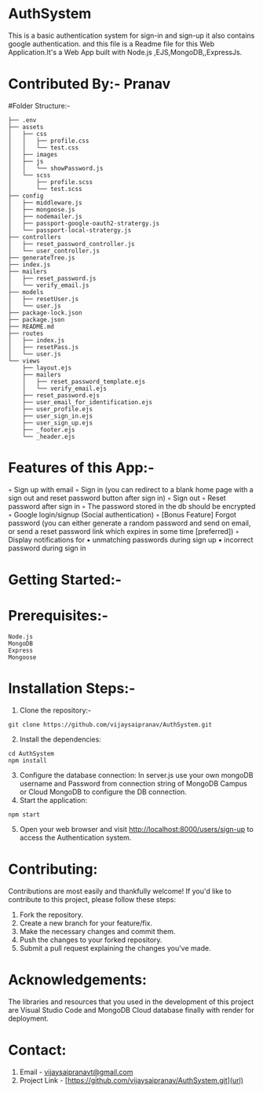 # AuthSystem
This is a basic authentication system for sign-in and sign-up it also contains google authentication. and this file is a Readme file for this Web Application.It's a Web App built with Node.js ,EJS,MongoDB,,ExpressJs. 

# Contributed By:- Pranav
#Folder Structure:-

```
├── .env
├── assets
│   ├── css
│   │   ├── profile.css
│   │   └── test.css
│   ├── images
│   ├── js
│   │   └── showPassword.js
│   └── scss
│       ├── profile.scss
│       └── test.scss
├── config
│   ├── middleware.js
│   ├── mongoose.js
│   ├── nodemailer.js
│   ├── passport-google-oauth2-stratergy.js
│   └── passport-local-stratergy.js
├── controllers
│   ├── reset_password_controller.js
│   └── user_controller.js
├── generateTree.js
├── index.js
├── mailers
│   ├── reset_password.js
│   └── verify_email.js
├── models
│   ├── resetUser.js
│   └── user.js
├── package-lock.json
├── package.json
├── README.md
├── routes
│   ├── index.js
│   ├── resetPass.js
│   └── user.js
└── views
    ├── layout.ejs
    ├── mailers
    │   ├── reset_password_template.ejs
    │   └── verify_email.ejs
    ├── reset_password.ejs
    ├── user_email_for_identification.ejs
    ├── user_profile.ejs
    ├── user_sign_in.ejs
    ├── user_sign_up.ejs
    ├── _footer.ejs
    └── _header.ejs
```
# Features of this App:-
◦ Sign up with email
◦ Sign in (you can redirect to a blank home page with a sign out and reset password button after              sign in)
◦ Sign out 
◦ Reset password after sign in
◦ The password stored in the db should be encrypted
◦ Google login/signup (Social authentication)
◦ [Bonus Feature] Forgot password (you can either generate a random password and send on email, or             send a reset password link which expires in some time [preferred])
◦ Display notifications for 
    ▪ unmatching passwords during sign up
    ▪ incorrect password during sign in

# Getting Started:-
# Prerequisites:-
```
Node.js
MongoDB
Express
Mongoose
```
# Installation Steps:-
1. Clone the repository:-
```
git clone https://github.com/vijaysaipranav/AuthSystem.git
```
2. Install the dependencies:
```
cd AuthSystem
npm install
```
3. Configure the database connection:
In server.js use your own mongoDB username and Password from connection string of MongoDB Campus or Cloud MongoDB to configure the DB connection.
4. Start the application:
```
npm start
```
5. Open your web browser and visit [http://localhost:8000/users/sign-up](url) to access the Authentication system.

# Contributing:
Contributions are most easily and thankfully welcome! If you'd like to contribute to this project, please follow these steps:
1. Fork the repository.
2. Create a new branch for your feature/fix.
3. Make the necessary changes and commit them.
4. Push the changes to your forked repository.
5. Submit a pull request explaining the changes you've made.

# Acknowledgements:
The libraries and resources that you used in the development of this project are Visual Studio Code and MongoDB Cloud database finally with render for deployment.
# Contact:

1. Email - [vijaysaipranavt@gmail.com](url)
2. Project Link - [https://github.com/vijaysaipranav/AuthSystem.git](url)
